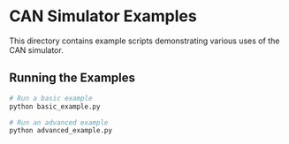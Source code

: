 # CAN Simulator Examples

This directory contains example scripts demonstrating various uses of the CAN simulator.

## Running the Examples

```bash
# Run a basic example
python basic_example.py

# Run an advanced example
python advanced_example.py
```